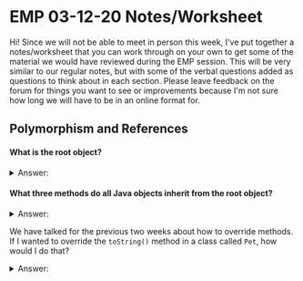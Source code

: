 # EMP 03-12-20 Notes/Worksheet

Hi! Since we will not be able to meet in person this week, I've put together a notes/worksheet that you can work through on your own to get some of the material we would have reviewed during the EMP session. This will be very similar to our regular notes, but with some of the verbal questions added as questions to think about in each section. Please leave feedback on the forum for things you want to see or improvements because I'm not sure how long we will have to be in an online format for.

## Polymorphism and References

#### What is the  **root** object?

<details>
	<summary>Answer:</summary><p>
	
	**Object**
</p></details>

#### What **three methods** do all Java objects inherit from the root object?

<details>
	<summary>Answer:</summary><p>
	
	`String toString()`
	`boolean equals(Object other)`
	`int hashCode()`
</p></details>

We have talked for the previous two weeks about how to override methods. If I wanted to override the `toString()` method in a class called `Pet`, how would I do that?

<details>
	<summary>Answer:</summary><p>

	``` java
	public class Pet {
		@Override // Do we need this tag to override?
		public String toString() {
			return "This is a pet"; // can return anything that is a STRING here
		}
	}
	```
</p></details>